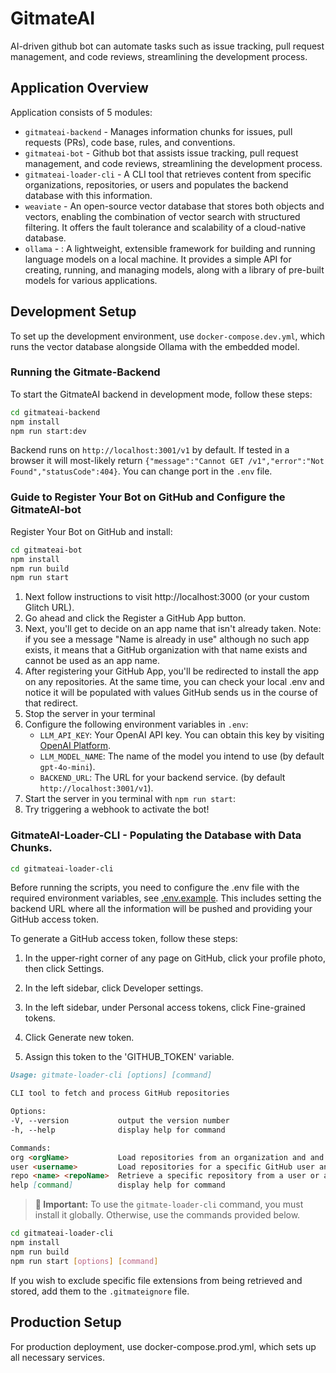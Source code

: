 
# GitmateAI

AI-driven github bot can automate tasks such as issue tracking, pull request management, and code reviews, streamlining the development process.


## Application Overview
Application consists of 5 modules: 
- `gitmateai-backend` - Manages information chunks for issues, pull requests (PRs), code base, rules, and conventions.
- `gitmateai-bot` - Github bot that assists issue tracking, pull request management, and code reviews, streamlining the development process.
- `gitmateai-loader-cli` - A CLI tool that retrieves content from specific organizations, repositories, or users and populates the backend database with this information.
- `weaviate` - An open-source vector database that stores both objects and vectors, enabling the combination of vector search with structured filtering. It offers the fault tolerance and scalability of a cloud-native database.
- `ollama` - : A lightweight, extensible framework for building and running language models on a local machine. It provides a simple API for creating, running, and managing models, along with a library of pre-built models for various applications.

## Development Setup

To set up the development environment, use `docker-compose.dev.yml`, which runs the vector database alongside Ollama with the embedded model.

### Running the Gitmate-Backend

To start the GitmateAI backend in development mode, follow these steps:

```bash
cd gitmateai-backend
npm install  
npm run start:dev
```
Backend runs on `http://localhost:3001/v1` by default. If tested in a browser it will most-likely return `{"message":"Cannot GET /v1","error":"Not Found","statusCode":404}`. You can change port in the `.env` file.

### Guide to Register Your Bot on GitHub and Configure the GitmateAI-bot

Register Your Bot on GitHub and install: 
```bash
cd gitmateai-bot
npm install  
npm run build
npm run start
```
1. Next follow instructions to visit http://localhost:3000 (or your custom Glitch URL).
2. Go ahead and click the Register a GitHub App button.
3. Next, you'll get to decide on an app name that isn't already taken. Note: if you see a message "Name is already in use" although no such app exists, it means that a GitHub organization with that name exists and cannot be used as an app name.
4. After registering your GitHub App, you'll be redirected to install the app on any repositories. At the same time, you can check your local .env and notice it will be populated with values GitHub sends us in the course of that redirect.
5. Stop the server in your terminal
6. Configure the following environment variables in `.env`:
   - `LLM_API_KEY`: Your OpenAI API key. You can obtain this key by visiting [OpenAI Platform](https://platform.openai.com/).
   - `LLM_MODEL_NAME`: The name of the model you intend to use (by default `gpt-4o-mini`).
   - `BACKEND_URL`: The URL for your backend service. (by default `http://localhost:3001/v1`).
7. Start the server in you terminal with `npm run start`:
8. Try triggering a webhook to activate the bot!

### GitmateAI-Loader-CLI - Populating the Database with Data Chunks. 
```bash
cd gitmateai-loader-cli
```
Before running the scripts, you need to configure the .env file with the required environment variables, see [.env.example](gitmateai-loader-cli/.env.example).
This includes setting the backend URL where all the information will be pushed and providing your GitHub access token.

To generate a GitHub access token, follow these steps:
1. In the upper-right corner of any page on GitHub, click your profile photo, then click  Settings.

2. In the left sidebar, click  Developer settings.

3. In the left sidebar, under  Personal access tokens, click Fine-grained tokens.

4. Click Generate new token.

5. Assign this token to the 'GITHUB_TOKEN' variable.

```markdown
Usage: gitmate-loader-cli [options] [command]

CLI tool to fetch and process GitHub repositories

Options:
-V, --version           output the version number
-h, --help              display help for command

Commands:
org <orgName>           Load repositories from an organization and and send all its details to the specified backend.
user <username>         Load repositories for a specific GitHub user and send all its details to the specified backend.
repo <name> <repoName>  Retrieve a specific repository from a user or an organization and send all its details to the specified backend.
help [command]          display help for command
```
> **🚨 Important:** To use the `gitmate-loader-cli` command, you must install it globally. Otherwise, use the commands provided below.
```bash
cd gitmateai-loader-cli
npm install
npm run build
npm run start [options] [command] 
```
If you wish to exclude specific file extensions from being retrieved and stored, add them to the `.gitmateignore` file.



## Production Setup
For production deployment, use docker-compose.prod.yml, which sets up all necessary services.
